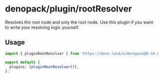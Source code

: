 # denopack/plugin/rootResolver

Resolves the root node and only the root node. Use this plugin if you want to
write your resolving logic yourself.

## Usage

```ts
import { pluginRootResolver } from "https://deno.land/x/denopack@0.10.0/plugin/rootResolver/mod.ts";

export default {
  plugins: [pluginRootResolver()],
};
```
